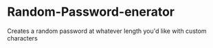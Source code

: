 # Random-Password-enerator
Creates a random password at whatever length you'd like with custom characters 
